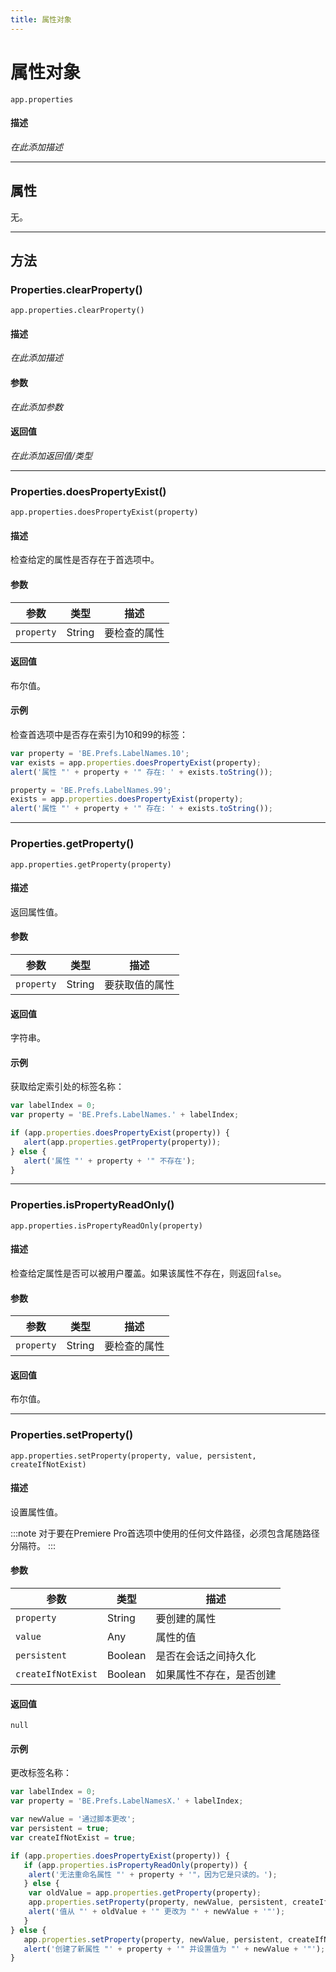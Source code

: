 ```yaml
---
title: 属性对象
---
```

# 属性对象

`app.properties`

#### 描述

*在此添加描述*

---

## 属性

无。

---

## 方法

### Properties.clearProperty()

`app.properties.clearProperty()`

#### 描述

*在此添加描述*

#### 参数

*在此添加参数*

#### 返回值

*在此添加返回值/类型*

---

### Properties.doesPropertyExist()

`app.properties.doesPropertyExist(property)`

#### 描述

检查给定的属性是否存在于首选项中。

#### 参数

| 参数    | 类型   | 描述    |
| ----------- | ------ | ------------------ |
| `property`  | String | 要检查的属性   |

#### 返回值

布尔值。

#### 示例

检查首选项中是否存在索引为10和99的标签：

```javascript
var property = 'BE.Prefs.LabelNames.10';
var exists = app.properties.doesPropertyExist(property);
alert('属性 "' + property + '" 存在: ' + exists.toString());

property = 'BE.Prefs.LabelNames.99';
exists = app.properties.doesPropertyExist(property);
alert('属性 "' + property + '" 存在: ' + exists.toString());
```

---

### Properties.getProperty()

`app.properties.getProperty(property)`

#### 描述

返回属性值。

#### 参数

| 参数    | 类型   | 描述   |
| ----------- | ------ | ------------------------ |
| `property`  | String | 要获取值的属性   |

#### 返回值

字符串。

#### 示例

获取给定索引处的标签名称：

```javascript
var labelIndex = 0;
var property = 'BE.Prefs.LabelNames.' + labelIndex;

if (app.properties.doesPropertyExist(property)) {
   alert(app.properties.getProperty(property));
} else {
   alert('属性 "' + property + '" 不存在');
}
```

---

### Properties.isPropertyReadOnly()

`app.properties.isPropertyReadOnly(property)`

#### 描述

检查给定属性是否可以被用户覆盖。如果该属性不存在，则返回`false`。

#### 参数

| 参数    | 类型   | 描述    |
| ----------- | ------ | ------------------ |
| `property`  | String | 要检查的属性   |

#### 返回值

布尔值。

---

### Properties.setProperty()

`app.properties.setProperty(property, value, persistent, createIfNotExist)`

#### 描述

设置属性值。

:::note
对于要在Premiere Pro首选项中使用的任何文件路径，必须包含尾随路径分隔符。
:::

#### 参数

| 参数    | 类型   | 描述     |
| ------------------ | ------- | -------------------------------------- |
| `property`   | String  | 要创建的属性   |
| `value`   | Any   | 属性的值     |
| `persistent`   | Boolean | 是否在会话之间持久化   |
| `createIfNotExist` | Boolean | 如果属性不存在，是否创建    |

#### 返回值

`null`

#### 示例

更改标签名称：

```javascript
var labelIndex = 0;
var property = 'BE.Prefs.LabelNamesX.' + labelIndex;

var newValue = '通过脚本更改';
var persistent = true;
var createIfNotExist = true;

if (app.properties.doesPropertyExist(property)) {
   if (app.properties.isPropertyReadOnly(property)) {
    alert('无法重命名属性 "' + property + '"，因为它是只读的。');
   } else {
    var oldValue = app.properties.getProperty(property);
    app.properties.setProperty(property, newValue, persistent, createIfNotExist);
    alert('值从 "' + oldValue + '" 更改为 "' + newValue + '"');
   }
} else {
   app.properties.setProperty(property, newValue, persistent, createIfNotExist);
   alert('创建了新属性 "' + property + '" 并设置值为 "' + newValue + '"');
}
```
